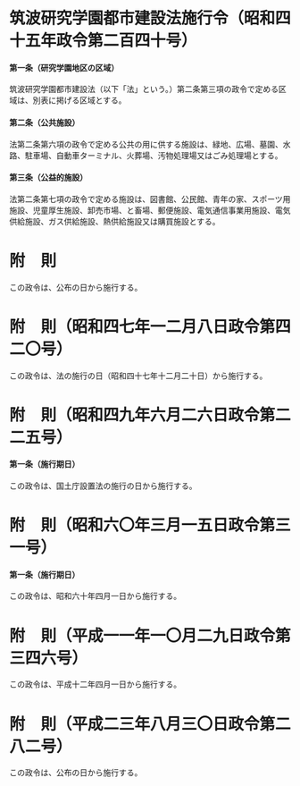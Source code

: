 # 筑波研究学園都市建設法施行令（昭和四十五年政令第二百四十号）
#### 第一条（研究学園地区の区域）
筑波研究学園都市建設法（以下「法」という。）第二条第三項の政令で定める区域は、別表に掲げる区域とする。
#### 第二条（公共施設）
法第二条第六項の政令で定める公共の用に供する施設は、緑地、広場、墓園、水路、駐車場、自動車ターミナル、火葬場、汚物処理場又はごみ処理場とする。
#### 第三条（公益的施設）
法第二条第七項の政令で定める施設は、図書館、公民館、青年の家、スポーツ用施設、児童厚生施設、卸売市場、と畜場、郵便施設、電気通信事業用施設、電気供給施設、ガス供給施設、熱供給施設又は購買施設とする。
# 附　則
この政令は、公布の日から施行する。
# 附　則（昭和四七年一二月八日政令第四二〇号）
この政令は、法の施行の日（昭和四十七年十二月二十日）から施行する。
# 附　則（昭和四九年六月二六日政令第二二五号）
#### 第一条（施行期日）
この政令は、国土庁設置法の施行の日から施行する。
# 附　則（昭和六〇年三月一五日政令第三一号）
#### 第一条（施行期日）
この政令は、昭和六十年四月一日から施行する。
# 附　則（平成一一年一〇月二九日政令第三四六号）
この政令は、平成十二年四月一日から施行する。
# 附　則（平成二三年八月三〇日政令第二八二号）
この政令は、公布の日から施行する。
